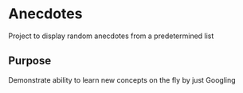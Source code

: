 # Anecdotes
Project to display random anecdotes from a predetermined list

## Purpose
Demonstrate ability to learn new concepts on the fly by just Googling